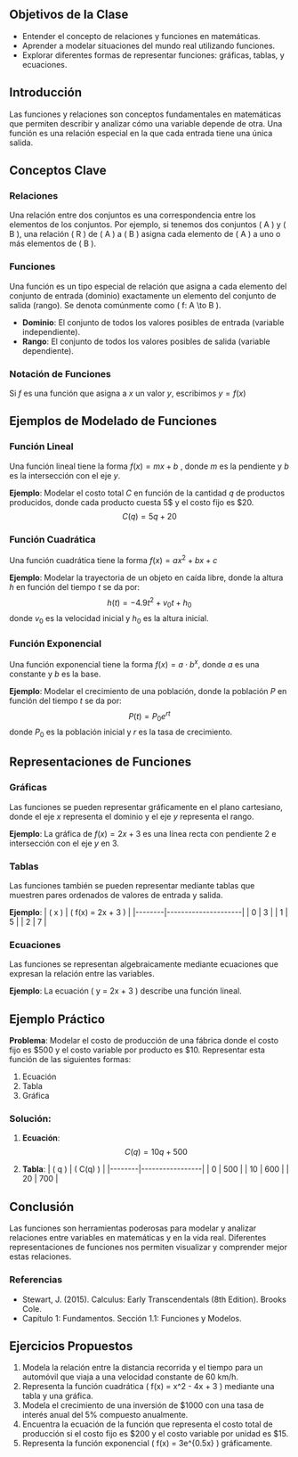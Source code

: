 ## Objetivos de la Clase
- Entender el concepto de relaciones y funciones en matemáticas.
- Aprender a modelar situaciones del mundo real utilizando funciones.
- Explorar diferentes formas de representar funciones: gráficas, tablas, y ecuaciones.

## Introducción
Las funciones y relaciones son conceptos fundamentales en matemáticas que permiten describir y analizar cómo una variable depende de otra. Una función es una relación especial en la que cada entrada tiene una única salida.

## Conceptos Clave

### Relaciones
Una relación entre dos conjuntos es una correspondencia entre los elementos de los conjuntos. Por ejemplo, si tenemos dos conjuntos \( A \) y \( B \), una relación \( R \) de \( A \) a \( B \) asigna cada elemento de \( A \) a uno o más elementos de \( B \).

### Funciones
Una función es un tipo especial de relación que asigna a cada elemento del conjunto de entrada (dominio) exactamente un elemento del conjunto de salida (rango). Se denota comúnmente como \( f: A \to B \).

- **Dominio**: El conjunto de todos los valores posibles de entrada (variable independiente).
- **Rango**: El conjunto de todos los valores posibles de salida (variable dependiente).

### Notación de Funciones
Si $f$ es una función que asigna a $x$ un valor  $y$, escribimos $y = f(x)$
## Ejemplos de Modelado de Funciones

### Función Lineal
Una función lineal tiene la forma  $f(x) = mx + b$ , donde $m$ es la pendiente y $b$ es la intersección con el eje $y$.

**Ejemplo**: Modelar el costo total $C$ en función de la cantidad $q$ de productos producidos, donde cada producto cuesta 5$ y el costo fijo es $20.
$$
C(q) = 5q + 20
$$

### Función Cuadrática
Una función cuadrática tiene la forma $f(x) = ax^2 + bx + c$

**Ejemplo**: Modelar la trayectoria de un objeto en caída libre, donde la altura  $h$ en función del tiempo $t$ se da por:
$$
h(t) = -4.9t^2 + v_0t + h_0
$$
donde $v_0$ es la velocidad inicial y $h_0$ es la altura inicial.

### Función Exponencial
Una función exponencial tiene la forma $f(x) = a \cdot b^x$, donde $a$ es una constante y $b$ es la base.

**Ejemplo**: Modelar el crecimiento de una población, donde la población $P$ en función del tiempo $t$ se da por:
$$
P(t) = P_0 e^{rt}
$$
donde $P_0$ es la población inicial y $r$ es la tasa de crecimiento.

## Representaciones de Funciones

### Gráficas
Las funciones se pueden representar gráficamente en el plano cartesiano, donde el eje $x$ representa el dominio y el eje $y$ representa el rango.

**Ejemplo**: La gráfica de $f(x) = 2x + 3$ es una línea recta con pendiente $2$ e intersección con el eje $y$ en $3$.

### Tablas
Las funciones también se pueden representar mediante tablas que muestren pares ordenados de valores de entrada y salida.

**Ejemplo**:
| \( x \) | \( f(x) = 2x + 3 \) |
|--------|---------------------|
| 0      | 3                   |
| 1      | 5                   |
| 2      | 7                   |

### Ecuaciones
Las funciones se representan algebraicamente mediante ecuaciones que expresan la relación entre las variables.

**Ejemplo**: La ecuación \( y = 2x + 3 \) describe una función lineal.

## Ejemplo Práctico

**Problema**: Modelar el costo de producción de una fábrica donde el costo fijo es $500 y el costo variable por producto es $10. Representar esta función de las siguientes formas:
1. Ecuación
2. Tabla
3. Gráfica

### Solución:
1. **Ecuación**: 
   $$ C(q) = 10q + 500 $$

2. **Tabla**:
   | \( q \) | \( C(q) \)      |
   |--------|-----------------|
   | 0      | 500             |
   | 10     | 600             |
   | 20     | 700             |
   
## Conclusión
Las funciones son herramientas poderosas para modelar y analizar relaciones entre variables en matemáticas y en la vida real. Diferentes representaciones de funciones nos permiten visualizar y comprender mejor estas relaciones.

### Referencias
- Stewart, J. (2015). Calculus: Early Transcendentals (8th Edition). Brooks Cole.
- Capítulo 1: Fundamentos. Sección 1.1: Funciones y Modelos.

## Ejercicios Propuestos
1. Modela la relación entre la distancia recorrida y el tiempo para un automóvil que viaja a una velocidad constante de 60 km/h.
2. Representa la función cuadrática \( f(x) = x^2 - 4x + 3 \) mediante una tabla y una gráfica.
3. Modela el crecimiento de una inversión de $1000 con una tasa de interés anual del 5% compuesto anualmente.
4. Encuentra la ecuación de la función que representa el costo total de producción si el costo fijo es $200 y el costo variable por unidad es $15.
5. Representa la función exponencial \( f(x) = 3e^{0.5x} \) gráficamente.

